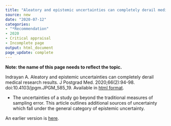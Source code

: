 ```yaml
---
title: "Aleatory and epistemic uncertainties can completely derail medical research results"
source: new
date: "2020-07-12"
categories:
- "*Recommendation"
- 2020
- Critical appraisal
- Incomplete page
output: html_document
page_update: complete
---
```


**Note: the name of this page needs to reflect the topic.**

Indrayan A. Aleatory and epistemic uncertainties can completely derail medical research results. J Postgrad Med. 2020;66(2):94-98. doi:10.4103/jpgm.JPGM_585_19. Available in [html format](https://www.ncbi.nlm.nih.gov/pmc/articles/PMC7239410/).

<!---More--->

+ The uncertainties of a study go beyond the traditional measures of sampling error. This article outlines additional sources of uncertainty which fall under the general category of epistemic uncertainty.

An earlier version is [here][sim2].
 
[sim2]: http://new.pmean.com/history-of-databases/
